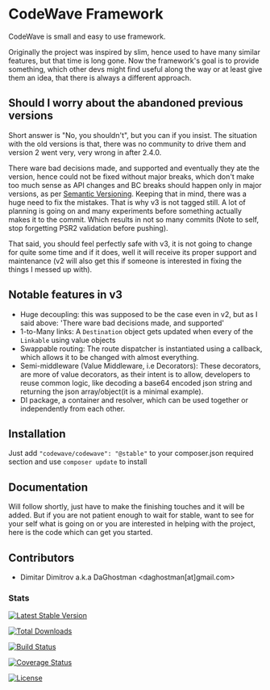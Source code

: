 # CodeWave Framework

CodeWave is small and easy to use framework. 

Originally the project was inspired by slim, hence used to have many similar features, but
that time is long gone. Now the framework's goal is to provide something, which other devs 
might find useful along the way or at least give them an idea, that there is always a 
different approach.

## Should I worry about the abandoned previous versions
Short answer is "No, you shouldn't", but you can if you insist. The situation with the old versions
is that, there was no community to drive them and version 2 went very, very wrong in after 2.4.0.

There ware bad decisions made, and supported and eventually they ate the version, hence could not be fixed
 without major breaks, which don't make too much sense as API changes and BC breaks should happen only in 
 major versions, as per [Semantic Versioning](http://semver.org/).
 Keeping that in mind, there was a huge need to fix the mistakes. That is why v3 is not tagged still.
 A lot of planning is going on and many experiments before something actually makes it to the commit.
 Which results in not so many commits (Note to self, stop forgetting PSR2 validation before pushing).
 
 That said, you should feel perfectly safe with v3, it is not going to change for quite some time and if it does,
 well it will receive its proper support and maintenance (v2 will also get this if someone is interested in fixing the
 things I messed up with).
 
## Notable features in v3
 - Huge decoupling: this was supposed to be the case even in v2, but as I said above: 'There ware bad decisions made, and supported'
 - 1-to-Many links: A `Destination` object gets updated when every of the `Linkable` using value objects
 - Swappable routing: The route dispatcher is instantiated using a callback, which allows it to be changed with almost everything.
 - Semi-middleware (Value Middleware, i.e Decorators): These decorators, are more of value decorators, as their intent is to allow, developers to
 reuse common logic, like decoding a base64 encoded json string and returning the json array/object(it is a minimal example).
 - DI package, a container and resolver, which can be used together or independently from each other.
 
## Installation
Just add `"codewave/codewave": "@stable"` to your composer.json required section and use `composer update` to install

## Documentation
Will follow shortly, just have to make the finishing touches and it will be added.
But if you are not patient enough to wait for stable, want to see for your self what is 
going on or you are interested in helping with the project, here is the code which 
can get you started.

<script src="https://gist.github.com/DaGhostman/4217ca38261101a42864.js?file=codewave_index.php"></script>

## Contributors
  - Dimitar Dimitrov a.k.a DaGhostman &lt;daghostman[at]gmail.com&gt;

### Stats
 [![Latest Stable Version](https://poser.pugx.org/codewave/codewave/v/stable.svg)](https://packagist.org/packages/codewave/codewave)
 
 [![Total Downloads](https://poser.pugx.org/codewave/codewave/downloads.svg)](https://packagist.org/packages/codewave/codewave) 
 
 [![Build Status](https://travis-ci.org/DaGhostman/codewave.svg?branch=master)](https://travis-ci.org/DaGhostman/codewave)
 
 [![Coverage Status](https://coveralls.io/repos/DaGhostman/codewave/badge.svg)](https://coveralls.io/r/DaGhostman/codewave)
 
 [![License](https://poser.pugx.org/codewave/codewave/license.svg)](https://packagist.org/packages/codewave/wavecode)


